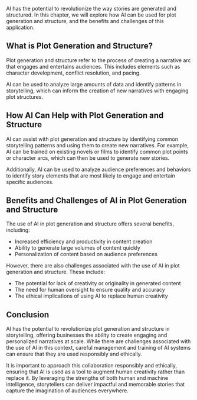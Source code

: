 
AI has the potential to revolutionize the way stories are generated and structured. In this chapter, we will explore how AI can be used for plot generation and structure, and the benefits and challenges of this application.

What is Plot Generation and Structure?
--------------------------------------

Plot generation and structure refer to the process of creating a narrative arc that engages and entertains audiences. This includes elements such as character development, conflict resolution, and pacing.

AI can be used to analyze large amounts of data and identify patterns in storytelling, which can inform the creation of new narratives with engaging plot structures.

How AI Can Help with Plot Generation and Structure
--------------------------------------------------

AI can assist with plot generation and structure by identifying common storytelling patterns and using them to create new narratives. For example, AI can be trained on existing novels or films to identify common plot points or character arcs, which can then be used to generate new stories.

Additionally, AI can be used to analyze audience preferences and behaviors to identify story elements that are most likely to engage and entertain specific audiences.

Benefits and Challenges of AI in Plot Generation and Structure
--------------------------------------------------------------

The use of AI in plot generation and structure offers several benefits, including:

* Increased efficiency and productivity in content creation
* Ability to generate large volumes of content quickly
* Personalization of content based on audience preferences

However, there are also challenges associated with the use of AI in plot generation and structure. These include:

* The potential for lack of creativity or originality in generated content
* The need for human oversight to ensure quality and accuracy
* The ethical implications of using AI to replace human creativity

Conclusion
----------

AI has the potential to revolutionize plot generation and structure in storytelling, offering businesses the ability to create engaging and personalized narratives at scale. While there are challenges associated with the use of AI in this context, careful management and training of AI systems can ensure that they are used responsibly and ethically.

It is important to approach this collaboration responsibly and ethically, ensuring that AI is used as a tool to augment human creativity rather than replace it. By leveraging the strengths of both human and machine intelligence, storytellers can deliver impactful and memorable stories that capture the imagination of audiences everywhere.
